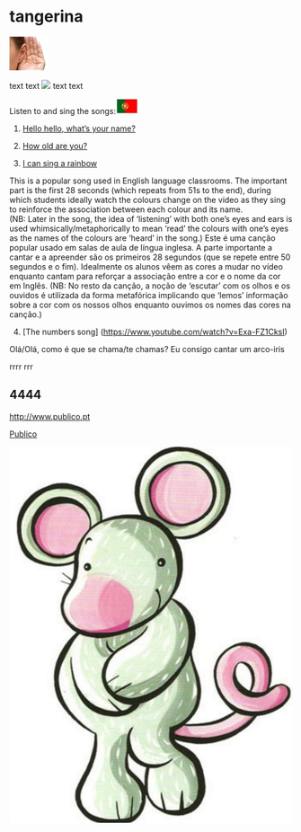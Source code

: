 # tangerina

![my first image](/images/listen.png)

text text <img style="vlign:middle" src="https://github.com/english-homework/tangerina/blob/master/images/flag.JPG"> text text

Listen to and sing the songs:![PT](/images/flag.JPG "Ouvir e cantar as canções:")

1. [Hello hello, what’s your name?](https://www.youtube.com/watch?v=Uv1JkBL5728) 

2. [How old are you?](https://www.youtube.com/watch?v=x2cI4ZgsYU4)

3. [I can sing a rainbow](https://www.youtube.com/watch?v=rNFW5JK4-rk)

This is a popular song used in English language classrooms. The important part is the first 28 seconds (which repeats from 51s to the end), during which students ideally watch the colours change on the video as they sing to reinforce the association between each colour and its name.  
(NB: Later in the song, the idea of ‘listening’ with both one’s eyes and ears is used whimsically/metaphorically to mean ‘read’ the colours with one’s eyes as the names of the colours are ‘heard’ in the song.)
Este é uma canção popular usado em salas de aula de língua inglesa. A parte importante a cantar e a apreender são os primeiros 28 segundos (que se repete entre 50 segundos e o fim). Idealmente os alunos vêem as cores a mudar no vídeo enquanto cantam para reforçar a associação entre a cor e o nome da cor em Inglês. 
(NB: No resto da canção, a noção de ‘escutar’ com os olhos e os ouvidos é utilizada da forma metafórica implicando que ‘lemos’ informação sobre a cor com os nossos olhos enquanto ouvimos os nomes das cores na canção.)

4. [The numbers song]  (https://www.youtube.com/watch?v=Exa-FZ1CksI)

Olá/Olá, como é que se chama/te chamas?
Eu consigo cantar um arco-iris

rrrr
rrr

## 4444

http://www.publico.pt

[Publico](http://www.publico.pt)

![my second image](/images/monty.PNG)
